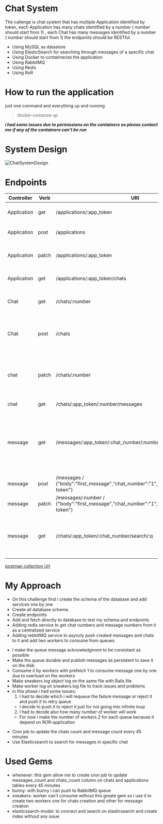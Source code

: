 # Chat System

The callenge is chat system that has multiple Application identified by token, each Application has many chats identified by a number ( number should start from 1) , each Chat has many messages identified by a number ( number should start from 1) the endpoints should be RESTful

* Using MySQL as datastore
* Using ElasticSearch for searching through messages of a specific chat
* Using Docker to contatinerize the application
* Using RabbitMQ
* Using Redis 
* Using RoR

# How to run the application

just one command and everything up and running 

> docker-compose up

***i had some issues due to permissions on the containers so please contact me if any of the containers can't be run***


# System Design 

![ChatSystemDesign](https://user-images.githubusercontent.com/48384324/200163818-91db8747-14bf-410b-a023-5d17983c1e68.PNG)


# Endpoints

| Controller | Verb | URI | body | Description |
| ---------- | ---  | --- | ---- | ----------- |
| Application | get | /applications/:app_token | no body | get spacific application by token |
| Application | post | /applications | { "name": "name of the application "} | create new application |
| Application | patch | /applications/:app_token | { "name": "updated name of the application "} | update application name |
| Application | get | /applications/:app_token/chats | no body | get application chats | 
| Chat | get | /chats/:number | no body | get spacifice chat by number |
| Chat | post | /chats | { "name": "name of the chat ","app_token": "application token "} | create new chat with application token |
| chat | patch | /chats/:number | { "name": "updated name of the chat " ,"app_token": "application token "} | update chat name |
| chat | get | /chats/:app_token/:number/messages | no body | get chat messages |
| message | get | /messages/:app_token/:chat_number/:number | no body | get message by application token and chat number and message number |
| message | post | /messages / {"body":"first_message","chat_number":"1","app_token":"application token"} | create new message |
| message | patch | /messages/:number / {"body":"first_message","chat_number":"1","app_token":"application token"} | update body of message |
| message | get | /chats/:app_token/:chat_number/search/:q | no body | search on messges bodies on spacific chat on spacific application |

[postman collection Url](https://warped-satellite-695943.postman.co/workspace/My-Workspace~fe8b6a88-9876-44d1-870e-67d72c4de080/collection/13141054-3d841185-8a1f-4791-932d-75225d8fa941?action=share&creator=13141054)


# My Approach 
* On this challenge first i create the schema of the database and add services one by one 
* Create all database schema
* Create endpoints
* Add and fetch directly to database to test my schema and endpoints
* Adding redis service to get chat numbers and message numbers from it as a centralized service
* Adding rebbitMQ service to asyncly push created messages and chats to it and add two workers to consume from queues 
 - I make the queue message acknowledgment to be consistant as possible 
 - Make the queue durable and publish messages as persistent to save it on the disk 
 - Consume it by workers with prefetch 1 to consume message one by one due to overload on the workers
 - Make sneakers log object log on the same file with Rails file
 - Make worker log on sneakers.log file to track issues and problems
 - in this phase i had some issues:
    1) I had to decide which i will requeue the failure message or reject it and push it to retry queue 
      - I decide to push it to reject it just for not going into infinite loop 
    2) I had to decide also how many number of worker will work 
      - For now i make the number of workers 2 for each queue because it depend on ROR-application
* Cron job to update the chats count and message count every 45 minutes
* Use Elasticsearch to search for messages in spacific chat 

# Used Gems 

- whenever: this gem allow me to create cron job to update messages_count and chats_count column on chats and applications tables every 45 minutes
- bunny: with bunny i can push to RabbitMQ queue 
- sneakers: worker can't consume without this greate gem so i use it to create two workers one for chats creation and other for message creation
- elasticsearch-model: to connect and search on elasticsearch and create index without any issue 




